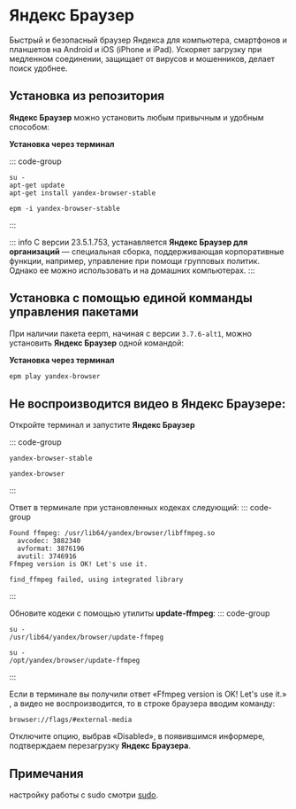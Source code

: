 # Яндекс Браузер

Быстрый и безопасный браузер Яндекса для компьютера, смартфонов и планшетов на Android и iOS (iPhone и iPad). Ускоряет загрузку при медленном соединении, защищает от вирусов и мошенников, делает поиск удобнее.

## Установка из репозитория <Badge type="warning" text="sysphus" /> <Badge type="warning" text="p10" />

**Яндекс Браузер** можно установить любым привычным и удобным способом:

**Установка через терминал**

::: code-group

```bash[apt-get]
su -
apt-get update
apt-get install yandex-browser-stable
```
```bash[epm]
epm -i yandex-browser-stable
```

:::

::: info
C версии 23.5.1.753, устанавляется **Яндекс Браузер для организаций** — специальная сборка, поддерживающая корпоративные функции, например, управление при помощи групповых политик. Однако ее можно использовать и на домашних компьютерах.
:::


## Установка c помощью единой комманды управления пакетами 

При наличии пакета eepm, начиная с версии `3.7.6-alt1`, можно установить **Яндекс Браузер** одной командой:

**Установка через терминал**

```bash
epm play yandex-browser
```

## Не воспроизводится видео в Яндекс Браузере: 

Откройте терминал и запустите **Яндекс Браузер** 

::: code-group

```bash[sysphus]
yandex-browser-stable
```
```bash[epm play]
yandex-browser
```
:::

Ответ в терминале при установленных кодеках следующий:
::: code-group
```bash[Успешно]
Found ffmpeg: /usr/lib64/yandex/browser/libffmpeg.so
  avcodec: 3882340
  avformat: 3876196
  avutil: 3746916
Ffmpeg version is OK! Let's use it.
```
```bash[Ошибка]
find_ffmpeg failed, using integrated library
```
:::

Обновите кодеки с помощью утилиты **update-ffmpeg**:
::: code-group
```bash[sysphus]
su -
/usr/lib64/yandex/browser/update-ffmpeg
```
```bash[epm play]
su -
/opt/yandex/browser/update-ffmpeg
```
:::

Если в терминале вы получили ответ «Ffmpeg version is OK! Let's use it.» , а видео не воспроизводится, то в строке браузера вводим команду:

```
browser://flags/#external-media
```

Отключите опцию, выбрав «Disabled», в появившимся информере, подтверждаем перезагрузку **Яндекс Браузера**.

## Примечания

настройку работы с sudo смотри [sudo](https://www.altlinux.org/Яндекс_Браузер).